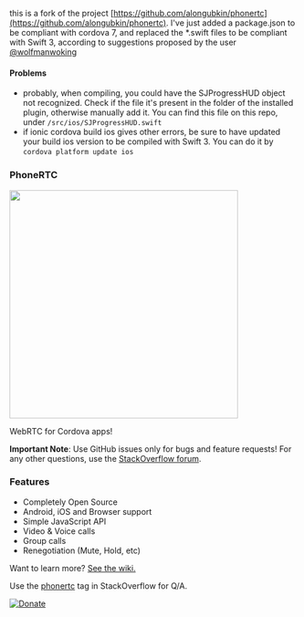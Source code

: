this is a fork of the project [https://github.com/alongubkin/phonertc](https://github.com/alongubkin/phonertc).
I've just added a package.json to be compliant with cordova 7, and replaced the \*.swift files to be compliant with Swift 3, according to suggestions proposed by the user [@wolfmanwoking](https://github.com/alongubkin/phonertc/issues/235)

#### Problems
 * probably, when compiling, you could have the SJProgressHUD object not recognized. Check if the file it's present in the folder of the installed plugin, otherwise manually add it. You can find this file on this repo, under `/src/ios/SJProgressHUD.swift`
  * if ionic cordova build ios gives other errors, be sure to have updated your build ios version to be compiled with Swift 3. You can do it by `cordova platform update ios`

### PhoneRTC

<img src="http://phonertc.io/images/logo_black.png" width="400">

WebRTC for Cordova apps!

**Important Note**: Use GitHub issues only for bugs and feature requests! For any other questions, use the [StackOverflow forum](http://stackoverflow.com/questions/tagged/phonertc).

### Features

* Completely Open Source
* Android, iOS and Browser support
* Simple JavaScript API
* Video & Voice calls
* Group calls
* Renegotiation (Mute, Hold, etc) 

Want to learn more? [See the wiki.](https://github.com/alongubkin/phonertc/wiki)

Use the [phonertc](http://stackoverflow.com/questions/tagged/phonertc) tag in StackOverflow for Q/A.

[![Donate](https://www.paypalobjects.com/en_US/i/btn/btn_donate_LG.gif)](https://www.paypal.com/cgi-bin/webscr?cmd=_s-xclick&hosted_button_id=32QXU3V7GM7PC)
